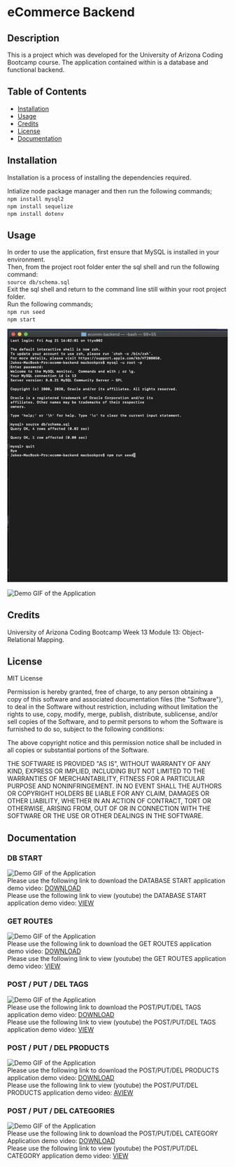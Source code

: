 # eCommerce Backend

## Description 

This is a project which was developed for the University of Arizona Coding Bootcamp course. The application contained within is a database and functional backend. 

## Table of Contents 

* [Installation](#installation)
* [Usage](#usage)
* [Credits](#credits)
* [License](#license)
* [Documentation](#documentation)


## Installation

Installation is a process of installing the dependencies required.

Intialize node package manager and then run the following commands;  
`npm install mysql2`   
`npm install sequelize`   
`npm install dotenv`   

## Usage 

 In order to use the application, first ensure that MySQL is installed in your environment.    
 Then, from the project root folder enter the sql shell and run the following command:          
`source db/schema.sql`        
Exit the sql shell and return to the command line still within your root project folder.      
Run the following commands;          
`npm run seed`    
`npm start`    

![Demo Still of the Application](doc/demo_still.png?raw=true "Demo of the Application")    

![Demo GIF of the Application](doc/gif/db_start_gif.gif?raw=true "Demo of the Application")     


## Credits

University of Arizona Coding Bootcamp Week 13 Module 13: Object-Relational Mapping.

## License

MIT License

Permission is hereby granted, free of charge, to any person obtaining a copy
of this software and associated documentation files (the "Software"), to deal
in the Software without restriction, including without limitation the rights
to use, copy, modify, merge, publish, distribute, sublicense, and/or sell
copies of the Software, and to permit persons to whom the Software is
furnished to do so, subject to the following conditions:

The above copyright notice and this permission notice shall be included in all
copies or substantial portions of the Software.

THE SOFTWARE IS PROVIDED "AS IS", WITHOUT WARRANTY OF ANY KIND, EXPRESS OR
IMPLIED, INCLUDING BUT NOT LIMITED TO THE WARRANTIES OF MERCHANTABILITY,
FITNESS FOR A PARTICULAR PURPOSE AND NONINFRINGEMENT. IN NO EVENT SHALL THE
AUTHORS OR COPYRIGHT HOLDERS BE LIABLE FOR ANY CLAIM, DAMAGES OR OTHER
LIABILITY, WHETHER IN AN ACTION OF CONTRACT, TORT OR OTHERWISE, ARISING FROM,
OUT OF OR IN CONNECTION WITH THE SOFTWARE OR THE USE OR OTHER DEALINGS IN THE
SOFTWARE.

## Documentation

### DB START     
![Demo GIF of the Application](doc/gif/db_start_gif.gif?raw=true "Demo of the Application")      
Please use the following link to download the DATABASE START application demo video: [DOWNLOAD](doc/vid/db_start_vid.mp4 "Demo Video")     
Please use the following link to view (youtube) the DATABASE START application demo video: [VIEW](https://youtu.be/tkGjTe8aunI "Demo Video")     

### GET ROUTES     

![Demo GIF of the Application](doc/gif/get_demo_gif.gif?raw=true "Demo of the Application")        
Please use the following link to download the GET ROUTES application demo video: [DOWNLOAD](doc/vid/get_demo_vid.mp4 "Demo Video")      
Please use the following link to view (youtube) the GET ROUTES application demo video: [VIEW](https://youtu.be/FQfGnN2SJ9Y "Demo Video")     

### POST / PUT / DEL TAGS     

![Demo GIF of the Application](doc/gif/post_put_del_tags_gif.gif?raw=true "Demo of the Application")      
Please use the following link to download the POST/PUT/DEL TAGS application demo video: [DOWNLOAD](doc/vid/post_put_del_tags_vid.mp4 "Demo Video")     
Please use the following link to view (youtube) the POST/PUT/DEL TAGS application demo video: [VIEW](https://youtu.be/tLYWeZUl094 "Demo Video")     

### POST / PUT / DEL PRODUCTS     

![Demo GIF of the Application](doc/gif/post_put_del_prod_gif.gif?raw=true "Demo of the Application")        
Please use the following link to download the POST/PUT/DEL PRODUCTS application demo video: [DOWNLOAD](doc/vid/post_put_del_prod_vid.mp4 "Demo Video")     
Please use the following link to view (youtube) the POST/PUT/DEL PRODUCTS application demo video: [AVIEW](https://youtu.be/rx-sxuyGMKg "Demo Video")     

### POST / PUT / DEL CATEGORIES     

![Demo GIF of the Application](doc/gif/post_put_del_cat_gif.gif?raw=true "Demo of the Application")         
Please use the following link to download the POST/PUT/DEL CATEGORY Application demo video: [DOWNLOAD](doc/vid/post_put_del_cat_vid.mp4 "Demo Video")     
Please use the following link to view (youtube) the POST/PUT/DEL CATEGORY application demo video: [VIEW](https://youtu.be/wsywknMXxi0 "Demo Video")     







